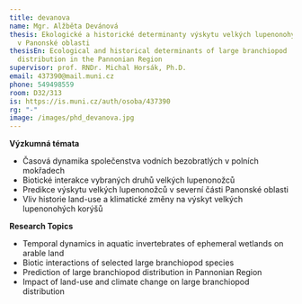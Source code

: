 ```yaml
---
title: devanova
name: Mgr. Alžběta Devánová
thesis: Ekologické a historické determinanty výskytu velkých lupenonohých korýšů
  v Panonské oblasti
thesisEn: Ecological and historical determinants of large branchiopod
  distribution in the Pannonian Region
supervisor: prof. RNDr. Michal Horsák, Ph.D.
email: 437390@mail.muni.cz
phone: 549498559
room: D32/313
is: https://is.muni.cz/auth/osoba/437390
rg: "-"
image: /images/phd_devanova.jpg
---
```

<div class="cz">

**Výzkumná témata**

* Časová dynamika společenstva vodních bezobratlých v polních mokřadech
* Biotické interakce vybraných druhů velkých lupenonožců
* Predikce výskytu velkých lupenonožců v severní části Panonské oblasti
* Vliv historie land-use a klimatické změny na výskyt velkých lupenonohých korýšů

</div>

<div class="en">

**Research Topics**

* Temporal dynamics in aquatic invertebrates of ephemeral wetlands on arable land
* Biotic interactions of selected large branchiopod species
* Prediction of large branchiopod distribution in Pannonian Region
* Impact of land-use and climate change on large branchiopod distribution

</div>